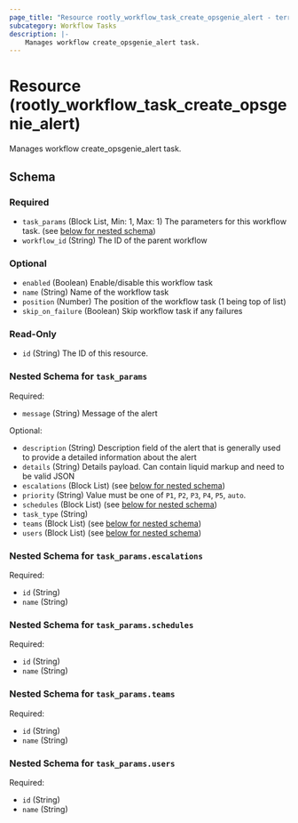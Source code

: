 ```yaml
---
page_title: "Resource rootly_workflow_task_create_opsgenie_alert - terraform-provider-rootly"
subcategory: Workflow Tasks
description: |-
    Manages workflow create_opsgenie_alert task.
---
```


# Resource (rootly_workflow_task_create_opsgenie_alert)

Manages workflow create_opsgenie_alert task.



<!-- schema generated by tfplugindocs -->
## Schema

### Required

- `task_params` (Block List, Min: 1, Max: 1) The parameters for this workflow task. (see [below for nested schema](#nestedblock--task_params))
- `workflow_id` (String) The ID of the parent workflow

### Optional

- `enabled` (Boolean) Enable/disable this workflow task
- `name` (String) Name of the workflow task
- `position` (Number) The position of the workflow task (1 being top of list)
- `skip_on_failure` (Boolean) Skip workflow task if any failures

### Read-Only

- `id` (String) The ID of this resource.

<a id="nestedblock--task_params"></a>
### Nested Schema for `task_params`

Required:

- `message` (String) Message of the alert

Optional:

- `description` (String) Description field of the alert that is generally used to provide a detailed information about the alert
- `details` (String) Details payload. Can contain liquid markup and need to be valid JSON
- `escalations` (Block List) (see [below for nested schema](#nestedblock--task_params--escalations))
- `priority` (String) Value must be one of `P1`, `P2`, `P3`, `P4`, `P5`, `auto`.
- `schedules` (Block List) (see [below for nested schema](#nestedblock--task_params--schedules))
- `task_type` (String)
- `teams` (Block List) (see [below for nested schema](#nestedblock--task_params--teams))
- `users` (Block List) (see [below for nested schema](#nestedblock--task_params--users))

<a id="nestedblock--task_params--escalations"></a>
### Nested Schema for `task_params.escalations`

Required:

- `id` (String)
- `name` (String)


<a id="nestedblock--task_params--schedules"></a>
### Nested Schema for `task_params.schedules`

Required:

- `id` (String)
- `name` (String)


<a id="nestedblock--task_params--teams"></a>
### Nested Schema for `task_params.teams`

Required:

- `id` (String)
- `name` (String)


<a id="nestedblock--task_params--users"></a>
### Nested Schema for `task_params.users`

Required:

- `id` (String)
- `name` (String)
